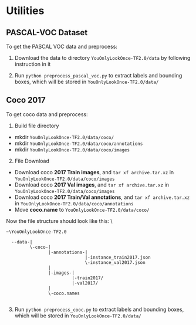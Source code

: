 # Utilities


## PASCAL-VOC Dataset
To get the PASCAL VOC data and preprocess:

1. Download the data to directory `YouOnlyLookOnce-TF2.0/data` by following instruction in it

2. Run
`python preprocess_pascal_voc.py`
to extract labels and bounding boxes, which will be stored in `YouOnlyLookOnce-TF2.0/data/`

## Coco 2017
To get coco data and preprocess:

1. Build file directory
* mkdir `YouOnlyLookOnce-TF2.0/data/coco/`
* mkdir `YouOnlyLookOnce-TF2.0/data/coco/annotations`
* mkdir `YouOnlyLookOnce-TF2.0/data/coco/images`

2. File Download
* Download coco **2017 Train images**, and `tar xf archive.tar.xz` in `YouOnlyLookOnce-TF2.0/data/coco/images`
* Download coco **2017 Val images**, and `tar xf archive.tar.xz` in `YouOnlyLookOnce-TF2.0/data/coco/images`
* Download coco **2017 Train/Val annotations**, and `tar xf archive.tar.xz` in `YouOnlyLookOnce-TF2.0/data/coco/annotations`
* Move **coco.name** to `YouOnlyLookOnce-TF2.0/data/coco/`

Now the file structure should look like this: \

```
~\YouOnlyLookOnce-TF2.0

  --data-|
         \-coco-|
                |-annotations-|
                              |-instance_train2017.json
                              \-instance_val2017.json
                |
                |-images-|
                         |-train2017/
                         |-val2017/
                |
                \-coco.names
                     
```

3. Run
`python preprocess_cooc.py`
to extract labels and bounding boxes, which will be stored in `YouOnlyLookOnce-TF2.0/data/`
